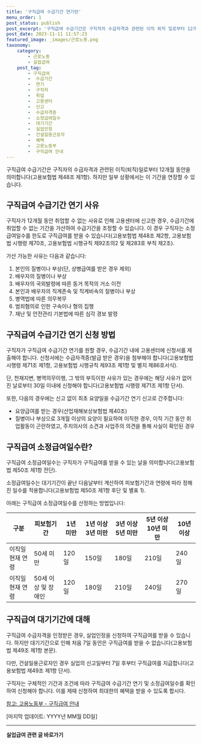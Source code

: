 ```yaml
---
title: '구직급여 수급기간 연기란'
menu_order: 1
post_status: publish
post_excerpt: '구직급여 수급기간은 구직자의 수급자격과 관련된 이직 퇴직 일로부터 12개월 동안을 의미합니다 고용보험법 제48조 제1항 . 하지만 일부 상황에서는 이 기간을 연장할 수 있습니다.'
post_date: 2023-11-11 11:57:23
featured_image: _images/근로노동.png
taxonomy:
    category:
        - 근로노동
        - 실업급여
    post_tag:
        - 구직급여
        -  수급기간
        -  연기
        -  구직자
        -  취업
        -  고용센터
        -  신고
        -  수급자격증
        -  소정급여일수
        -  대기기간
        -  실업인정
        -  건설일용근로자
        -  혜택
        -  고용노동부
        -  구직급여 안내
---
```



구직급여 수급기간은 구직자의 수급자격과 관련된 이직(퇴직)일로부터 12개월 동안을 의미합니다(고용보험법 제48조 제1항). 하지만 일부 상황에서는 이 기간을 연장할 수 있습니다.

## 구직급여 수급기간 연기 사유

구직자가 12개월 동안 취업할 수 없는 사유로 인해 고용센터에 신고한 경우, 수급기간에 취업할 수 없는 기간을 가산하여 수급기간을 조정할 수 있습니다. 이 경우 구직자는 소정급여일수를 한도로 구직급여를 받을 수 있습니다(고용보험법 제48조 제2항, 고용보험법 시행령 제70조, 고용보험법 시행규칙 제92조의2 및 제283호 부칙 제2조).

가산 가능한 사유는 다음과 같습니다:

1. 본인의 질병이나 부상(단, 상병급여를 받은 경우 제외)
2. 배우자의 질병이나 부상
3. 배우자의 국외발령에 따른 동거 목적의 거소 이전
4. 본인과 배우자의 직계존속 및 직계비속의 질병이나 부상
5. 병역법에 따른 의무복무
6. 범죄혐의로 인한 구속이나 형의 집행
7. 재난 및 안전관리 기본법에 따른 심각 경보 발령

## 구직급여 수급기간 연기 신청 방법

구직자가 구직급여 수급기간 연기를 원할 경우, 수급기간 내에 고용센터에 신청서를 제출해야 합니다. 신청서에는 수급자격증(발급 받은 경우)을 첨부해야 합니다(고용보험법 시행령 제71조 제1항, 고용보험법 시행규칙 제93조 제1항 및 별지 제86호서식).

단, 천재지변, 병역의무이행, 그 밖의 부득이한 사유가 있는 경우에는 해당 사유가 없어진 날로부터 30일 이내에 신청해야 합니다(고용보험법 시행령 제71조 제1항 단서).

또한, 다음의 경우에는 신고 없이 최초 요양일을 수급기간 연기 신고로 간주합니다:
- 요양급여를 받는 경우(산업재해보상보험법 제40조)
- 질병이나 부상으로 3개월 이상의 요양이 필요하여 이직한 경우, 이직 기간 동안 취업활동이 곤란하였고, 주치의사의 소견과 사업주의 의견을 통해 사실이 확인된 경우

## 구직급여 소정급여일수란?

구직급여 소정급여일수는 구직자가 구직급여를 받을 수 있는 날을 의미합니다(고용보험법 제50조 제1항 전단).

소정급여일수는 대기기간이 끝난 다음날부터 계산하여 피보험기간과 연령에 따라 정해진 일수를 적용합니다(고용보험법 제50조 제1항 후단 및 별표 1).

아래는 구직급여 소정급여일수를 산정하는 방법입니다:

구분 | 피보험기간 | 1년 미만 | 1년 이상 3년 미만 | 3년 이상 5년 미만 | 5년 이상 10년 미만 | 10년 이상
--- | --- | --- | --- | --- | --- | ---
이직일 현재 연령 | 50세 미만 | 120일 | 150일 | 180일 | 210일 | 240일
이직일 현재 연령 | 50세 이상 및 장애인 | 120일 | 180일 | 210일 | 240일 | 270일

## 구직급여 대기기간에 대해

구직급여 수급자격을 인정받은 경우, 실업인정을 신청하여 구직급여를 받을 수 있습니다. 하지만 대기기간으로 인해 처음 7일 동안은 구직급여를 받을 수 없습니다(고용보험법 제49조 제1항 본문).

다만, 건설일용근로자인 경우 실업의 신고일부터 7일 후부터 구직급여를 지급합니다(고용보험법 제49조 제1항 단서).

구직자는 구체적인 기간과 조건에 따라 구직급여 수급기간 연기 및 소정급여일수를 확인하여 신청해야 합니다. 이를 제때 신청하여 최대한의 혜택을 받을 수 있도록 합시다.

[참고: 고용노동부 - 구직급여 안내](https://www.moel.go.kr/info/guidance2/guidanceView.do?boardSeq=250&bbsCode=MTSBB_1000000000000)

[마지막 업데이트: YYYY년 MM월 DD일]
<!-- wp:separator -->
<hr class="wp-block-separator has-alpha-channel-opacity"/>
<!-- /wp:separator -->

<!-- wp:group {"backgroundColor":"base","layout":{"type":"constrained"}} -->
<div class="wp-block-group has-base-background-color has-background"><!-- wp:paragraph {"align":"center","fontSize":"medium"} -->
<p class="has-text-align-center has-large-font-size"><strong>실업급여 관련 글 바로가기</strong></p>
<!-- /wp:paragraph -->


<!-- wp:latest-posts
{"categories":[{"id":10977,"count":19,"description":"","link":"https://uknowlaw.com/category/%ec%8b%a4%ec%97%85%ea%b8%89%ec%97%ac/","name":"실업급여","slug":"실업급여","taxonomy":"category","parent":0,"meta":[],"_links":{"self":[{"href":"https://uknowlaw.com/wp-json/wp/v2/categories/10977"}],"collection":[{"href":"https://uknowlaw.com/wp-json/wp/v2/categories"}],"about":[{"href":"https://uknowlaw.com/wp-json/wp/v2/taxonomies/category"}],"wp:post_type":[{"href":"https://uknowlaw.com/wp-json/wp/v2/posts?categories=10977"}],"curies":[{"name":"wp","href":"https://api.w.org/{rel}","templated":true}]}}],"postsToShow":100,"excerptLength":28,"postLayout":"grid","columns":2,"featuredImageAlign":"left","featuredImageSizeSlug":"large","fontSize":18px} /--></div>
<!-- /wp:group -->